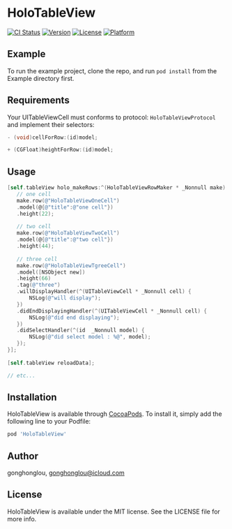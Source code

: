# HoloTableView

[![CI Status](https://img.shields.io/travis/gonghonglou/HoloTableView.svg?style=flat)](https://travis-ci.org/gonghonglou/HoloTableView)
[![Version](https://img.shields.io/cocoapods/v/HoloTableView.svg?style=flat)](https://cocoapods.org/pods/HoloTableView)
[![License](https://img.shields.io/cocoapods/l/HoloTableView.svg?style=flat)](https://cocoapods.org/pods/HoloTableView)
[![Platform](https://img.shields.io/cocoapods/p/HoloTableView.svg?style=flat)](https://cocoapods.org/pods/HoloTableView)

## Example

To run the example project, clone the repo, and run `pod install` from the Example directory first.

## Requirements

Your UITableViewCell must conforms to protocol: `HoloTableViewProtocol` and implement their selectors: 

```objective-c
- (void)cellForRow:(id)model;

+ (CGFloat)heightForRow:(id)model;
```

## Usage

```objective-c
[self.tableView holo_makeRows:^(HoloTableViewRowMaker * _Nonnull make) {
   // one cell
   make.row(@"HoloTableViewOneCell")
   .model(@{@"title":@"one cell"})
   .height(22);
   
   // two cell
   make.row(@"HoloTableViewTwoCell")
   .model(@{@"title":@"two cell"})
   .height(44);
   
   // three cell
   make.row(@"HoloTableViewTgreeCell")
   .model([NSObject new])
   .height(66)
   .tag(@"three")
   .willDisplayHandler(^(UITableViewCell * _Nonnull cell) {
       NSLog(@"will display");
   })
   .didEndDisplayingHandler(^(UITableViewCell * _Nonnull cell) {
       NSLog(@"did end displaying");
   })
   .didSelectHandler(^(id  _Nonnull model) {
       NSLog(@"did select model : %@", model);
   });
}];
    
[self.tableView reloadData];

// etc...
```

## Installation

HoloTableView is available through [CocoaPods](https://cocoapods.org). To install
it, simply add the following line to your Podfile:

```ruby
pod 'HoloTableView'
```

## Author

gonghonglou, gonghonglou@icloud.com

## License

HoloTableView is available under the MIT license. See the LICENSE file for more info.


